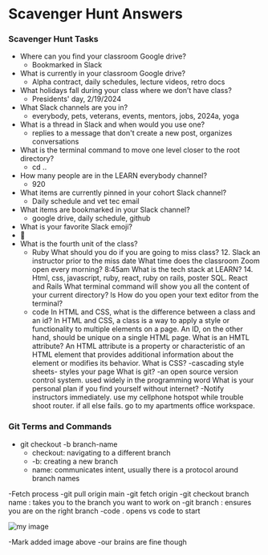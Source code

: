 # Scavenger Hunt Answers

### Scavenger Hunt Tasks

- Where can you find your classroom Google drive?
  - Bookmarked in Slack
- What is currently in your classroom Google drive?
  - Alpha contract, daily schedules, lecture videos, retro docs
- What holidays fall during your class where we don’t have class?
  - Presidents' day, 2/19/2024
- What Slack channels are you in?
  - everybody, pets, veterans, events, mentors, jobs, 2024a, yoga
- What is a thread in Slack and when would you use one?
  - replies to a message that don't create a new post, organizes conversations
- What is the terminal command to move one level closer to the root directory?
  - cd ..
- How many people are in the LEARN everybody channel?
  - 920
- What items are currently pinned in your cohort Slack channel?
  - Daily schedule and vet tec email
- What items are bookmarked in your Slack channel?
  - google drive, daily schedule, github
- What is your favorite Slack emoji?
- 🫠
- What is the fourth unit of the class?
  - Ruby
    What should you do if you are going to miss class? 12. Slack an instructor prior to the miss date
    What time does the classroom Zoom open every morning? 8:45am
    What is the tech stack at LEARN? 14. Html, css, javascript, ruby, react, ruby on rails, poster SQL.
    React and Rails
    What terminal command will show you all the content of your current directory? ls
    How do you open your text editor from the terminal?
  - code
    In HTML and CSS, what is the difference between a class and an id?
    In HTML and CSS, a class is a way to apply a style or functionality to multiple elements on a page. An ID, on the other hand, should be unique on a single HTML page. 
    What is an HMTL attribute? An HTML attribute is a property or characteristic of an HTML element that provides additional information about the element or modifies its behavior.
    What is CSS? 
    -cascading style sheets- styles your page
    What is git? 
    -an open source version control system. used widely in the programming word
    What is your personal plan if you find yourself without internet? 
    -Notify instructors immediately. use my cellphone hotspot while trouble shoot router. if all else fails. go to my apartments office workspace. 

### Git Terms and Commands

- git checkout -b branch-name
  - checkout: navigating to a different branch
  - -b: creating a new branch
  - name: communicates intent, usually there is a protocol around branch names


-Fetch process
-git pull origin main 
-git fetch origin <branch name>
-git checkout branch name : takes you to the branch you want to work on
-git branch : ensures you are on the right branch
-code . opens vs code to start 

![my image](./image/DALL·E%202024-01-31%2010.29.54%20-%20A%20humorous%20and%20surreal%20illustration%20depicting%20the%20metaphorical%20concept%20of%20a%20'coder's%20brain%20melting'.%20The%20image%20features%20a%20cartoonish%20human%20brain,%20set%20.png)

-Mark added image above
-our brains are fine though 